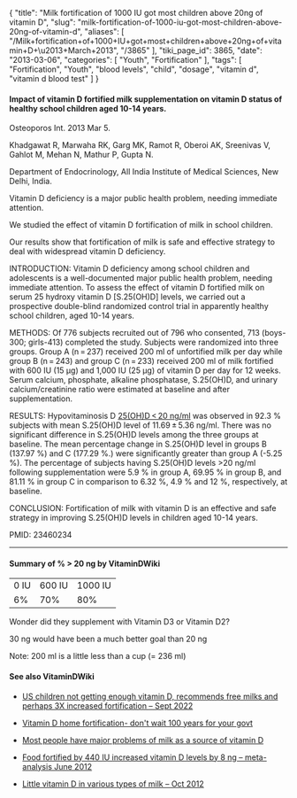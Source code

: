 {
    "title": "Milk fortification of 1000 IU got most children above 20ng of vitamin D",
    "slug": "milk-fortification-of-1000-iu-got-most-children-above-20ng-of-vitamin-d",
    "aliases": [
        "/Milk+fortification+of+1000+IU+got+most+children+above+20ng+of+vitamin+D+\u2013+March+2013",
        "/3865"
    ],
    "tiki_page_id": 3865,
    "date": "2013-03-06",
    "categories": [
        "Youth",
        "Fortification"
    ],
    "tags": [
        "Fortification",
        "Youth",
        "blood levels",
        "child",
        "dosage",
        "vitamin d",
        "vitamin d blood test"
    ]
}


#### Impact of vitamin D fortified milk supplementation on vitamin D status of healthy school children aged 10-14 years.

Osteoporos Int. 2013 Mar 5.

Khadgawat R, Marwaha RK, Garg MK, Ramot R, Oberoi AK, Sreenivas V, Gahlot M, Mehan N, Mathur P, Gupta N.

Department of Endocrinology, All India Institute of Medical Sciences, New Delhi, India.

Vitamin D deficiency is a major public health problem, needing immediate attention. 

We studied the effect of vitamin D fortification of milk in school children. 

Our results show that fortification of milk is safe and effective strategy to deal with widespread vitamin D deficiency.

INTRODUCTION: Vitamin D deficiency among school children and adolescents is a well-documented major public health problem, needing immediate attention. To assess the effect of vitamin D fortified milk on serum 25 hydroxy vitamin D <span>[S.25(OH)D]</span> levels, we carried out a prospective double-blind randomized control trial in apparently healthy school children, aged 10-14 years.

METHODS: Of 776 subjects recruited out of 796 who consented, 713 (boys-300; girls-413) completed the study. Subjects were randomized into three groups. Group A (n = 237) received 200 ml of unfortified milk per day while group B (n = 243) and group C (n = 233) received 200 ml of milk fortified with 600 IU (15 μg) and 1,000 IU (25 μg) of vitamin D per day for 12 weeks. Serum calcium, phosphate, alkaline phosphatase, S.25(OH)D, and urinary calcium/creatinine ratio were estimated at baseline and after supplementation.

RESULTS: Hypovitaminosis D [25(OH)D < 20 ng/ml](25(OH)D < 20%20ng/ml) was observed in 92.3 % subjects with mean S.25(OH)D level of 11.69 ± 5.36 ng/ml. There was no significant difference in S.25(OH)D levels among the three groups at baseline. The mean percentage change in S.25(OH)D level in groups B (137.97 %) and C (177.29 %.) were significantly greater than group A (-5.25 %). The percentage of subjects having S.25(OH)D levels >20 ng/ml following supplementation were 5.9 % in group A, 69.95 % in group B, and 81.11 % in group C in comparison to 6.32 %, 4.9 % and 12 %, respectively, at baseline.

CONCLUSION: Fortification of milk with vitamin D is an effective and safe strategy in improving S.25(OH)D levels in children aged 10-14 years.

PMID:     23460234

---

#### Summary of % > 20 ng by VitaminDWiki

| | | |
| --- | --- | --- |
| 0 IU | 600 IU | 1000 IU  |
| 6% | 70% | 80% |

Wonder did they supplement with Vitamin D3 or Vitamin D2?

30 ng would have been a much better goal than 20 ng

Note: 200 ml is a little less than a cup (= 236 ml)

#### See also VitaminDWiki

* [US children not getting enough vitamin D, recommends free milks and perhaps 3X increased fortification – Sept 2022](/tags/us-children-not-getting-enough-vitamin-d-recommends-free-milks-and-perhaps-3x-increased-fortification-sept-2022.html)

* [Vitamin D home fortification- don't wait 100 years for your govt](/posts/vitamin-d-home-fortification-dont-wait-100-years-for-your-govt)

* [Most people have major problems of milk as a source of vitamin D](/posts/most-people-have-major-problems-of-milk-as-a-source-of-vitamin-d)

* [Food fortified by 440 IU increased vitamin D levels by 8 ng – meta-analysis June 2012](/tags/food-fortified-by-440-iu-increased-vitamin-d-levels-by-8-ng-meta-analysis-june-2012.html)

* [Little vitamin D in various types of milk – Oct 2012](/posts/little-vitamin-d-in-various-types-of-milk)